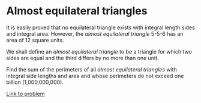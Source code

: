 # Almost equilateral triangles

<p>It is easily proved that no equilateral triangle exists with integral length sides and integral area. However, the <i>almost equilateral triangle</i> 5-5-6 has an area of 12 square units.</p>
<p>We shall define an <i>almost equilateral triangle</i> to be a triangle for which two sides are equal and the third differs by no more than one unit.</p>
<p>Find the sum of the perimeters of all <i>almost equilateral triangles</i> with integral side lengths and area and whose perimeters do not exceed one billion (1,000,000,000).</p>


[Link to problem](https://projecteuler.net/problem=94)
